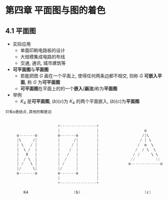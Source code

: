 # 第四章 平面图与图的着色

## 4.1 平面图

+ 实际应用
  + 单面印刷电路板的设计
  + 大规模集成电路的布线
  + 交通, 通讯, 城市建筑等
+ **可平面图**与**平面图**
  + 若能把图 $G$ 画在一个平面上, 使得任何两条边都不相交, 则称 $G$ **可嵌入平面**, 称 $G$ 为**可平面图**
  + **可平面图**在平面上的的一个**嵌入**(**画法**)称为**平面图**
+ 举例 
  + $K_4$ 是**可平面图**, $(b)(c)$为 $K_4$ 的两个平面嵌入, $(b)(c)$为**平面图** 

```C
只有o是结点,其他的都是边
                                                                           
                                                                           
                       +----------------+                                  
                       |                |                    o             
     o-------o         o-------o        |                   /|\            
     |\     /|         |      /|        |                  / | \           
     | \   / |         |     / |        |                 /  o  \          
     |  \ /  |         |    /  |        |                /  / \  \         
     |   X   |         |   /   |        |               / /     \ \        
     |  / \  |         |  /    |        |              //         \\       
     | /   \ |         | /     |        |             o-------------o      
     |/     \|         |/      |        |                                  
     o-------o         o-------o        |                                  
                       |                |                                  
                       +----------------+                                  
                                                                           
        K4                    (b)                            (c)           
```

